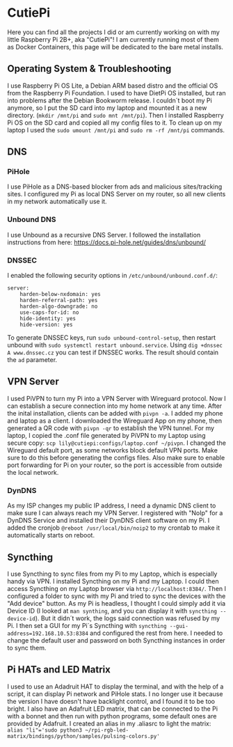 # CutiePi

Here you can find all the projects I did or am currently working on with my little Raspberry Pi 2B+, aka "CutiePi"!
I am currently running most of them as Docker Containers, this page will be dedicated to the bare metal installs.

## Operating System & Troubleshooting
I use Raspberry Pi OS Lite, a Debian ARM based distro and the official OS from the Raspberry Pi Foundation.
I used to have DietPi OS installed, but ran into problems after the Debian Bookworm release. I couldn´t boot my Pi anymore, so I put the SD card into my laptop
and mounted it as a new directory. (`mkdir /mnt/pi` and `sudo mnt /mnt/pi`).
Then I installed Raspberry Pi OS on the SD card and copied all my config files to it. 
To clean up on my laptop I used the `sudo umount /mnt/pi` and `sudo rm -rf /mnt/pi` commands.

## DNS
### PiHole
I use PiHole as a DNS-based blocker from ads and malicious sites/tracking sites.
I configured my Pi as local DNS Server on my router, so all new clients in my network automatically use it.
### Unbound DNS
I use Unbound as a recursive DNS Server. 
I followed the installation instructions from here: https://docs.pi-hole.net/guides/dns/unbound/
### DNSSEC
I enabled the following security options in `/etc/unbound/unbound.conf.d/`:
```
server:
    harden-below-nxdomain: yes
    harden-referral-path: yes
    harden-algo-downgrade: no
    use-caps-for-id: no
    hide-identity: yes
    hide-version: yes
```
To generate DNSSEC keys, run `sudo unbound-control-setup`, then restart unbound with `sudo systemctl restart unbound.service`.
Using `dig +dnssec A www.dnssec.cz` you can test if DNSSEC works. The result should contain the `ad` parameter.

## VPN Server
I used PiVPN to turn my Pi into a VPN Server with Wireguard protocol. Now I can establish a secure connection into my home network at any time.
After the inital installation, clients can be added with `pivpn -a`. I added my phone and laptop as a client.
I downloaded the Wireguard App on my phone, then generated a QR code with `pivpn -qr` to establish the VPN tunnel.
For my laptop, I copied the .conf file generated by PiVPN to my Laptop using secure copy:
`scp lily@cutiepi:configs/laptop.conf ~/pivpn`.
I changed the Wireguard default port, as some networks block default VPN ports. Make sure to do this before generating the configs files.
Also make sure to enable port forwarding for Pi on your router, so the port is accessible from outside the local network.

### DynDNS
As my ISP changes my public IP address, I need a dynamic DNS client to make sure I can always reach my VPN Server.
I registered with "NoIp" for a DynDNS Service and installed their DynDNS client software on my Pi.
I added the cronjob `@reboot /usr/local/bin/noip2` to my crontab to make it automatically starts on reboot.

## Syncthing
I use Syncthing to sync files from my Pi to my Laptop, which is especially handy via VPN.
I installed Syncthing on my Pi and my Laptop. I could then access Syncthing on my Laptop browser via `http://localhost:8384/`.
Then I configured a folder to sync with my Pi and tried to sync the devices with the "Add device" button.
As my Pi is headless, I thought I could simply add it via Device ID (I looked at `man synthing`, and you can display it with `syncthing --device-id`).
But it didn´t work, the logs said connection was refused by my Pi.
I then set a GUI for my Pi´s Syncthing with `syncthing --gui-address=192.168.10.53:8384` and configured the rest from here.
I needed to change the default user and password on both Syncthing instances in order to sync them.

## Pi HATs and LED Matrix
I used to use an Adadruit HAT to display the terminal, and with the help of a script, it can display Pi network and PiHole stats.
I no longer use it because the version I have doesn't have backlight control, and I found it to be too bright.
I also have an Adafruit LED matrix, that can be connected to the Pi with a bonnet and then run with python programs, some default ones are provided by Adafruit.
I created an alias in my .aliasrc to light the matrix:
`alias "li"='sudo python3 ~/rpi-rgb-led-matrix/bindings/python/samples/pulsing-colors.py'`